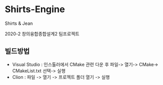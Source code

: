 # Shirts-Engine
Shirts &amp; Jean

2020-2 창의융합종합설계2 팀프로젝트


## 빌드방법
* Visual Studio : 인스톨러에서 CMake 관련 다운 후 파일-> 열기-> CMake-> CMakeList.txt 선택-> 실행
* Clion : 파일 -> 열기 -> 프로젝트 폴더 열기 -> 실행
